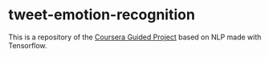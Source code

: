 # tweet-emotion-recognition

This is a repository of the [Coursera Guided Project](https://www.coursera.org/projects/tweet-emotion-tensorflow) based on NLP made with Tensorflow. 